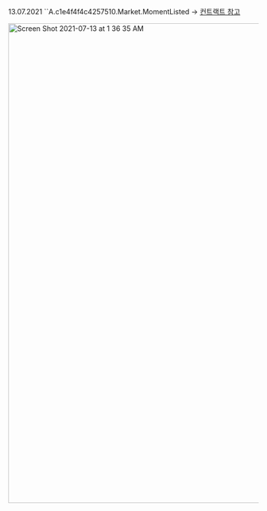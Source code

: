 13.07.2021 ``A.c1e4f4f4c4257510.Market.MomentListed -> [컨트랙트 참고](https://flow-view-source.com/mainnet/account/0xc1e4f4f4c4257510/contract/Market) 

<img width="966" alt="Screen Shot 2021-07-13 at 1 36 35 AM" src="https://user-images.githubusercontent.com/70181621/125325939-7ac34700-e37c-11eb-94a8-ee1d7f7502ce.png">
